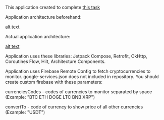 This application created to complete [this task](./task.txt)

Application architecture beforehand:

[alt text](./uml_diagram.png)

Actual application architecture:

[alt text](./uml_diagram_actual.png)

Application uses these libraries: Jetpack Compose, Retrofit, OkHttp, Coroutines Flow, Hilt,
Architecture Components.

Application uses Firebase Remote Config to fetch cryptocurrencies to monitor. google-services.json
does not included in repository. You should create custom firebase with these parameters:

currenciesCodes - codes of currencies to monitor separated by space (Example: "BTC ETH DOGE LTC BNB XRP")

convertTo - code of currency to show price of all other currencies (Example: "USDT")